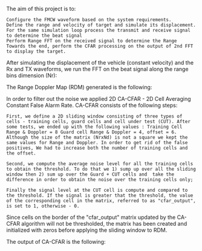 The aim of this project is to:

    Configure the FMCW waveform based on the system requirements.
    Define the range and velocity of target and simulate its displacement.
    For the same simulation loop process the transmit and receive signal to determine the beat signal
    Perform Range FFT on the received signal to determine the Range
    Towards the end, perform the CFAR processing on the output of 2nd FFT to display the target.

After simulating the displacement of the vehicle (constant velocity) and the Rx and TX waveforms, we run the FFT on the beat signal along the range bins dimension (Nr):


The Range Doppler Map (RDM) generated is the following:


In order to filter out the noise we applied 2D CA-CFAR - 2D Cell Averaging Constant False Alarm Rate. CA-CFAR consists of the following steps:

    First, we define a 2D sliding window consisting of three types of cells - training cells, guard cells and cell under test (CUT). After some tests, we ended up with the following values : Training Cell Range & Doppler = 8 Guard cell Range & Doppler = 4, offset = 6. Although the size of the matrix (NrxNd) is not a square we kept the same values for Range and Doppler. In order to get rid of the false positives, We had to increase both the number of training cells and the offset.
    
    Second, we compute the average noise level for all the training cells to obtain the threshold. To do that we 1) sump up over all the sliding window then 2) sum up over the Guard + CUT cells and  take the difference in order to obtain the noise over the training cells only;
    
    Finally the signal level at the CUT cell is compute and compared to the threshold. If the signal is greater that the threshold, the value of the corresponding cell in the matrix, referred to as "cfar_output", is set to 1, otherwise - 0.

Since cells on the border of the "cfar_output" matrix updated by the CA-CFAR algorithm will not be thresholded, the matrix has been created  and initialized with zeros before applying the sliding window to RDM.

The output of CA-CFAR is the following:
